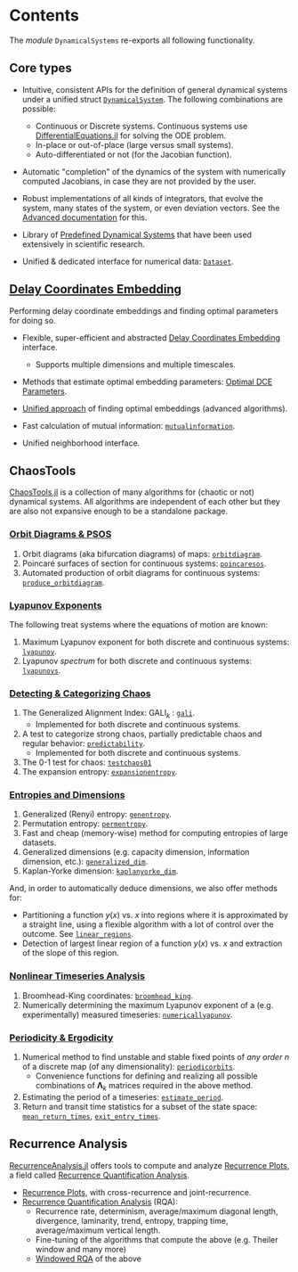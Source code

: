 # Contents
The _module_ `DynamicalSystems` re-exports all following functionality.

## Core types
* Intuitive, consistent APIs for the definition of general dynamical systems under a unified struct [`DynamicalSystem`](@ref). The following combinations are possible:
  * Continuous or Discrete systems. Continuous systems use [DifferentialEquations.jl](https://diffeq.sciml.ai/latest/) for solving the ODE problem.
  * In-place or out-of-place (large versus small systems).
  * Auto-differentiated or not (for the Jacobian function).


* Automatic "completion" of the dynamics of the system with numerically computed Jacobians, in case they are not provided by the user.
* Robust implementations of all kinds of integrators, that evolve the system, many states of the system, or even deviation vectors. See the [Advanced documentation](@ref) for this.
* Library of [Predefined Dynamical Systems](@ref) that have been used extensively in scientific research.
* Unified & dedicated interface for numerical data: [`Dataset`](@ref).

## [Delay Coordinates Embedding](@ref)
Performing delay coordinate embeddings and finding optimal parameters for doing so.
* Flexible, super-efficient and abstracted [Delay Coordinates Embedding](@ref) interface.
    * Supports multiple dimensions and multiple timescales.

* Methods that estimate optimal embedding parameters: [Optimal DCE Parameters](@ref).
* [Unified approach](@ref) of finding optimal embeddings (advanced algorithms).
* Fast calculation of mutual information: [`mutualinformation`](@ref).
* Unified neighborhood interface.

## ChaosTools
[ChaosTools.jl](https://github.com/JuliaDynamics/InteractiveChaos.jl) is a collection of many algorithms for (chaotic or not) dynamical systems.
All algorithms are independent of each other but they are also not expansive enough to be a standalone package.


### [Orbit Diagrams & PSOS](@ref)

1. Orbit diagrams (aka bifurcation diagrams) of maps: [`orbitdiagram`](@ref).
2. Poincaré surfaces of section for continuous systems: [`poincaresos`](@ref).
3. Automated production of orbit diagrams for continuous systems: [`produce_orbitdiagram`](@ref).

### [Lyapunov Exponents](@ref)

The following treat systems where the equations of motion are known:

1. Maximum Lyapunov exponent for both discrete and continuous systems: [`lyapunov`](@ref).
2. Lyapunov *spectrum* for both discrete and continuous systems: [`lyapunovs`](@ref).

### [Detecting & Categorizing Chaos](@ref)

1. The Generalized Alignment Index: $\text{GALI}_k$ : [`gali`](@ref).
    * Implemented for both discrete and continuous systems.
2. A test to categorize strong chaos, partially predictable chaos and regular behavior: [`predictability`](@ref).
    * Implemented for both discrete and continuous systems.
1. The 0-1 test for chaos: [`testchaos01`](@ref)
1. The expansion entropy: [`expansionentropy`](@ref).

### [Entropies and Dimensions](@ref)

1. Generalized (Renyi) entropy: [`genentropy`](@ref).
2. Permutation entropy: [`permentropy`](@ref).
2. Fast and cheap (memory-wise) method for computing entropies of large datasets.
3. Generalized dimensions (e.g. capacity dimension, information dimension, etc.): [`generalized_dim`](@ref).
3. Kaplan-Yorke dimension: [`kaplanyorke_dim`](@ref).

And, in order to automatically deduce dimensions, we also offer methods for:

* Partitioning a function $y(x)$ vs. $x$ into regions where it is approximated by a straight line, using a flexible algorithm with a lot of control over the outcome. See [`linear_regions`](@ref).
* Detection of largest linear region of a function $y(x)$ vs. $x$ and extraction of the slope of this region.

### [Nonlinear Timeseries Analysis](@ref)

1. Broomhead-King coordinates: [`broomhead_king`](@ref).
3. Numerically determining the maximum Lyapunov exponent of a (e.g. experimentally) measured timeseries: [`numericallyapunov`](@ref).

### [Periodicity & Ergodicity](@ref)

1. Numerical method to find unstable and stable fixed points of *any order* $n$ of a discrete map (of any dimensionality): [`periodicorbits`](@ref).
    * Convenience functions for defining and realizing all possible combinations of $\mathbf{\Lambda}_k$ matrices required in the above method.
2. Estimating the period of a timeseries: [`estimate_period`](@ref).
3. Return and transit time statistics for a subset of the state space: [`mean_return_times`](@ref), [`exit_entry_times`](@ref).

## Recurrence Analysis
[RecurrenceAnalysis.jl](https://github.com/JuliaDynamics/RecurrenceAnalysis.jl) offers tools to compute and analyze [Recurrence Plots](https://en.wikipedia.org/wiki/Recurrence_plot), a field called [Recurrence Quantification Analysis](https://en.wikipedia.org/wiki/Recurrence_quantification_analysis).

* [Recurrence Plots](@ref), with cross-recurrence and joint-recurrence.
* [Recurrence Quantification Analysis](@ref) (RQA):
  * Recurrence rate, determinism, average/maximum diagonal length, divergence, laminarity, trend, entropy, trapping time, average/maximum vertical length.
  * Fine-tuning of the algorithms that compute the above (e.g. Theiler window and many more)
  * [Windowed RQA](@ref) of the above
